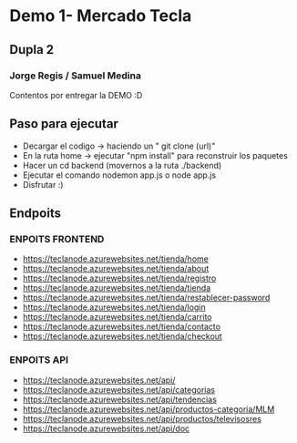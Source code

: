 # Demo 1- Mercado Tecla
## Dupla 2 
### Jorge Regis / Samuel Medina

Contentos por entregar la DEMO :D



## Paso para ejecutar
- Decargar el codigo -> haciendo un " git clone (url)"			
- En la ruta home -> ejecutar  "npm install" para reconstruir los paquetes 			
- Hacer un cd backend  (movernos a la ruta ./backend)		
- Ejecutar el comando nodemon app.js o node app.js
- Disfrutar :) 
					
					


## Endpoits 

### ENPOITS FRONTEND 
- https://teclanode.azurewebsites.net/tienda/home
- https://teclanode.azurewebsites.net/tienda/about
- https://teclanode.azurewebsites.net/tienda/registro
- https://teclanode.azurewebsites.net/tienda/tienda
- https://teclanode.azurewebsites.net/tienda/restablecer-password
- https://teclanode.azurewebsites.net/tienda/login
- https://teclanode.azurewebsites.net/tienda/carrito
- https://teclanode.azurewebsites.net/tienda/contacto
- https://teclanode.azurewebsites.net/tienda/checkout



### ENPOITS  API
- https://teclanode.azurewebsites.net/api/
- https://teclanode.azurewebsites.net/api/categorias
- https://teclanode.azurewebsites.net/api/tendencias
- https://teclanode.azurewebsites.net/api/productos-categoria/MLM
- https://teclanode.azurewebsites.net/api/productos/televisosres
- https://teclanode.azurewebsites.net/api/doc







   
